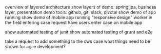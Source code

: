 overview of layered architecture
show layers of demo: spring jpa, business layer, presentation
demo tools: github, git, slack, pivotal
show demo of app running
show demo of mobile app running "responsive design"
	worker in the field entering case request
	have users enter case on mobile app

show automated testing of junit
show automated testing of grunt and e2e

take a request to add something to the cws case
what things need to be shown for agile development?
	